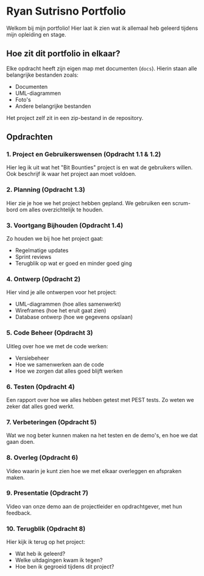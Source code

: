 # Ryan Sutrisno Portfolio

Welkom bij mijn portfolio! Hier laat ik zien wat ik allemaal heb geleerd tijdens mijn opleiding en stage.

## Hoe zit dit portfolio in elkaar?

Elke opdracht heeft zijn eigen map met documenten (`docs`). Hierin staan alle belangrijke bestanden zoals:
- Documenten
- UML-diagrammen
- Foto's
- Andere belangrijke bestanden

Het project zelf zit in een zip-bestand in de repository.

## Opdrachten

### 1. Project en Gebruikerswensen (Opdracht 1.1 & 1.2)
Hier leg ik uit wat het "Bit Bounties" project is en wat de gebruikers willen. Ook beschrijf ik waar het project aan moet voldoen.

### 2. Planning (Opdracht 1.3)
Hier zie je hoe we het project hebben gepland. We gebruiken een scrum-bord om alles overzichtelijk te houden.

### 3. Voortgang Bijhouden (Opdracht 1.4)
Zo houden we bij hoe het project gaat:
- Regelmatige updates
- Sprint reviews
- Terugblik op wat er goed en minder goed ging

### 4. Ontwerp (Opdracht 2)
Hier vind je alle ontwerpen voor het project:
- UML-diagrammen (hoe alles samenwerkt)
- Wireframes (hoe het eruit gaat zien)
- Database ontwerp (hoe we gegevens opslaan)

### 5. Code Beheer (Opdracht 3)
Uitleg over hoe we met de code werken:
- Versiebeheer
- Hoe we samenwerken aan de code
- Hoe we zorgen dat alles goed blijft werken

### 6. Testen (Opdracht 4)
Een rapport over hoe we alles hebben getest met PEST tests. Zo weten we zeker dat alles goed werkt.

### 7. Verbeteringen (Opdracht 5)
Wat we nog beter kunnen maken na het testen en de demo's, en hoe we dat gaan doen.

### 8. Overleg (Opdracht 6)
Video waarin je kunt zien hoe we met elkaar overleggen en afspraken maken.

### 9. Presentatie (Opdracht 7)
Video van onze demo aan de projectleider en opdrachtgever, met hun feedback.

### 10. Terugblik (Opdracht 8)
Hier kijk ik terug op het project:
- Wat heb ik geleerd?
- Welke uitdagingen kwam ik tegen?
- Hoe ben ik gegroeid tijdens dit project?